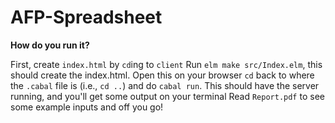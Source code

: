 # AFP-Spreadsheet

**How do you run it?**

First, create `index.html` by `cd`ing to `client`
Run `elm make src/Index.elm`, this should create the index.html. Open this on your browser
`cd` back to where the `.cabal` file is (i.e., `cd ..`) and do `cabal run`. This should have the server running, and you'll get some output on your terminal
Read `Report.pdf` to see some example inputs and off you go!
